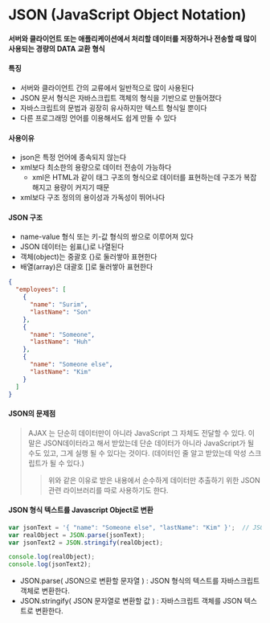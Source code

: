 # JSON (JavaScript Object Notation)

#### 서버와 클라이언트 또는 애플리케이션에서 처리할 데이터를 저장하거나 전송할 때 많이 사용되는 경량의 DATA 교환 형식

#### 특징

* 서버와 클라이언트 간의 교류에서 일반적으로 많이 사용된다
* JSON 문서 형식은 자바스크립트 객체의 형식을 기반으로 만들어졌다
* 자바스크립트의 문법과 굉장히 유사하지만 텍스트 형식일 뿐이다
* 다른 프로그래밍 언어를 이용해서도 쉽게 만들 수 있다

#### 사용이유
* json은 특정 언어에 종속되지 않는다
* xml보다 최소한의 용량으로 데이터 전송이 가능하다
   * xml은 HTML과 같이 태그 구조의 형식으로 데이터를 표현하는데 구조가 복잡해지고 용량이 커지기 때문
* xml보다 구조 정의의 용이성과 가독성이 뛰어나다

#### JSON 구조
* name-value 형식 또는 키-값 형식의 쌍으로 이루어져 있다
* JSON 데이터는 쉼표(,)로 나열된다
* 객체(object)는 중괄호 {}로 둘러쌓아 표현한다
* 배열(array)은 대괄호 []로 둘러쌓아 표현한다
```json
{
  "employees": [
    {
      "name": "Surim",
      "lastName": "Son"
    },
    {
      "name": "Someone",
      "lastName": "Huh"
    },
    {
      "name": "Someone else",
      "lastName": "Kim"
    } 
  ]
}
```


#### JSON의 문제점
> AJAX 는 단순히 데이터만이 아니라 JavaScript 그 자체도 전달할 수 있다. 이 말은 JSON데이터라고 해서 받았는데 단순 데이터가 아니라 JavaScript가 될 수도 있고, 그게 실행 될 수 있다는 것이다. (데이터인 줄 알고 받았는데 악성 스크립트가 될 수 있다.)   
> >위와 같은 이유로 받은 내용에서 순수하게 데이터만 추출하기 위한 JSON 관련 라이브러리를 따로 사용하기도 한다.

#### JSON 형식 텍스트를 Javascript Object로 변환
```javascript
var jsonText = '{ "name": "Someone else", "lastName": "Kim" }';  // JSON 형식의 문자열
var realObject = JSON.parse(jsonText);
var jsonText2 = JSON.stringify(realObject);

console.log(realObject);
console.log(jsonText2);
```
* JSON.parse( JSON으로 변환할 문자열 ) : JSON 형식의 텍스트를 자바스크립트 객체로 변환한다.
* JSON.stringify( JSON 문자열로 변환할 값 ) : 자바스크립트 객체를 JSON 텍스트로 변환한다.
